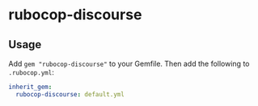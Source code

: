 # rubocop-discourse

## Usage

Add `gem "rubocop-discourse"` to your Gemfile.
Then add the following to `.rubocop.yml`:

```yml
inherit_gem:
  rubocop-discourse: default.yml
```

